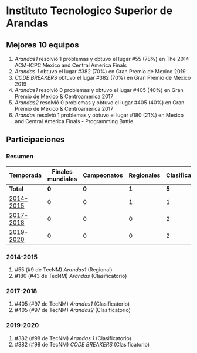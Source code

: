 ---
---

# Instituto Tecnologico Superior de Arandas

## Mejores 10 equipos

1. _Arandas1_ resolvió 1 problemas y obtuvo el lugar #55 (78%) en The 2014 ACM-ICPC Mexico and Central America Finals
1. _Arandas 1_ obtuvo el lugar #382 (70%) en Gran Premio de Mexico 2019
1. _CODE BREAKERS_ obtuvo el lugar #382 (70%) en Gran Premio de Mexico 2019
1. _Arandas1_ resolvió 0 problemas y obtuvo el lugar #405 (40%) en Gran Premio de Mexico & Centroamerica 2017
1. _Arandas2_ resolvió 0 problemas y obtuvo el lugar #405 (40%) en Gran Premio de Mexico & Centroamerica 2017
1. _Arandas_ resolvió 1 problemas y obtuvo el lugar #180 (21%) en Mexico and Central America Finals - Programming Battle

## Participaciones

### Resumen

| Temporada | Finales mundiales | Campeonatos | Regionales | Clasificatorios | Equipos |
| --- | --- | --- | --- | --- | --- |
| **Total** | **0** | **0** | **1** | **5** | **6** |
| [2014-2015](#2014-2015) | 0 | 0 | 1 | 1 | 2 |
| [2017-2018](#2017-2018) | 0 | 0 | 0 | 2 | 2 |
| [2019-2020](#2019-2020) | 0 | 0 | 0 | 2 | 2 |

### 2014-2015

1. #55 (#9 de TecNM) _Arandas1_ (Regional)
1. #180 (#43 de TecNM) _Arandas_ (Clasificatorio)

### 2017-2018

1. #405 (#97 de TecNM) _Arandas1_ (Clasificatorio)
1. #405 (#97 de TecNM) _Arandas2_ (Clasificatorio)

### 2019-2020

1. #382 (#98 de TecNM) _Arandas 1_ (Clasificatorio)
1. #382 (#98 de TecNM) _CODE BREAKERS_ (Clasificatorio)



